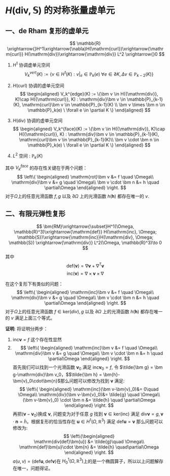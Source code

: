 # $H(\mathrm{div}, \mathbb{S})$ 的对称张量虚单元
## 一、de Rham 复形的虚单元
$$
\mathbb{R} \xrightarrow{}H^1\xrightarrow{\nabla}H(\mathrm{curl})\xrightarrow{\mathrm{curl}}
H(\mathrm{div})\xrightarrow{\mathrm{div}} L^2 \xrightarrow{}0
$$

1. $H^1$ 协调虚单元空间
$$
V_k^{vert}(K) := \{v \in H^1(K) : v|_e \in \mathbb{P}_k(e)\ \forall e \in \partial K, \Delta v \in \mathbb{P}_{k-2}(K)\}
$$
2. $H(\mathrm{curl})$ 协调的虚单元空间
$$
\begin{aligned}
V_k^{edge}(K) := \{\bm v \in H({\mathrm{div}}, K)\cap H({\mathrm{curl}}, K)
: \mathrm{div}\bm v \in \mathbb{P}_{k-1}(K), \mathrm{curl}\bm v \in
\mathbb{P}_{k-1}(K) \\
\bm v \times \bm n \in \mathbb{P}_k(e) \ \forall e \in \partial K
\} 
\end{aligned}
$$

3. $H(\mathrm{div})$ 协调的虚单元空间
$$
\begin{aligned}
V_k^{face}(K) := \{\bm v \in H({\mathrm{div}}, K)\cap H({\mathrm{curl}}, K)
: \mathrm{div}\bm v \in \mathbb{P}_{k-1}(K), \mathrm{curl}\bm v \in
\mathbb{P}_{k-1}(K)\\
\bm v \cdot \bm n \in \mathbb{P}_k(e) \ \forall e \in \partial K
\} 
\end{aligned}
$$

4. $L^2$ 空间 : $\mathbb{P}_k(K)$

其中 $V_k^{face}$ 的存在性关键在于两个问题：
$$
\left\{
\begin{aligned}
\mathrm{rot}\bm v &= f \quad \Omega\\
\mathrm{div}\bm v &= g \quad \Omega\\
\bm v \cdot \bm n &= h \quad \partial\Omega
\end{aligned}
\right.
$$
对于$\Omega$上的任意光滑函数 $f, g$ 以及 $\partial\Omega$ 上的光滑函数 $h(\bm h)$ 
都存在唯一的 $v$.
## 二、有限元弹性复形
$$
\bm{RM}\xrightarrow{\subset}H^1(\Omega, \mathbb{R}^3)\xrightarrow{\mathrm{def}}
H(\mathrm{inc}, \Omega; \mathbb{S})\xrightarrow{\mathrm{inc}}H(\mathrm{div},
\Omega; \mathbb{S}) \xrightarrow{\mathrm{div}} L^2(\Omega, \mathbb{R}^3)\to 0
$$
其中 
$$
\mathrm{def}(\bm v) = \nabla \bm v + \nabla^{T} \bm v
$$
$$
\mathrm{inc}(\bm v) = \nabla\times\bm v \times\nabla
$$

在这个复形下有类似的问题：
$$
\left\{
\begin{aligned}
\mathrm{inc}\bm v &= f \quad \Omega\\
\mathrm{div}\bm v &= g \quad \Omega\\
\bm v \cdot \bm n &= h \quad \partial\Omega
\end{aligned}
\right.
$$
对于$\Omega$上的任意光滑函数 $f \in \mathrm{ker}(div), g$ 以及 $\partial\Omega$ 上的光滑函数 $h(\bm h)$ 
都存在唯一的 $v$ 满足上面三个等式。

**证明**: 将证明分两步：
1. $\mathrm{inc}\bm v = f$  这个存在性显然
2. 
    $$
    \left\{
    \begin{aligned}
    \mathrm{inc}\bm v &= f \quad \Omega\\
    \mathrm{div}\bm v &= g \quad \Omega\\
    \bm v \cdot \bm n &= h \quad \partial\Omega
    \end{aligned}
    \right.
    $$
    首先我们可以找到一个光滑函数 $\bm v_0$ 满足 $\mathrm{inc}\bm v_0 = f$, 令
    $\tilde{\bm g} = \bm g-\mathrm{div}\bm v_0，$$\tilde{\bm
    h} = \bm{h}-\bm{v}_0\cdot\bm{n}$那么问题可以修改为找到 $\bm v$ 满足:
    $$
    \left\{
    \begin{aligned}
    \mathrm{inc}(\bm v-\bm{v}_0)&= 0\quad \Omega\\
    \mathrm{div}(\bm v-\bm{v}_0)&= \tilde{g} \quad \Omega\\
    (\bm v-\bm{v}_0) \cdot \bm n &= \tilde{h} \quad \partial\Omega
    \end{aligned}
    \right.
    $$
    再把$(\bm v-\bm{v}_0)$换成 $\bm v$, 问题变为对于任意 $g$ 找到 
    $\bm v \in \mathrm{ker}(\mathrm{inc})$ 满足
    $\mathrm{div}\bm v = g, \bm v\cdot \bm n =
    \tilde{h}$。根据复形的恰当性存在 $\bm u \in H^1(\Omega, \mathbb{R}^3)$
    满足 $\mathrm{def}\bm u =\bm v$ 那么问题可以修改为:
    $$
    \left\{\begin{aligned}
    \mathrm{div(def}\bm{u}) &= \tilde{g}\quad \Omega\\
    \mathrm{def}\bm{u}\cdot \bm{n} &= \tilde{h} \quad\partial\Omega
    \end{aligned}
    \right.
    $$
    $a(u, v) = (\mathrm{def}\bm{u}, \mathrm{def}\bm{v})$在 $H_0^1(\Omega, \mathbb{R}^3)$上的是一个椭圆算子，所以以上问题解存在唯一，问题得证。
